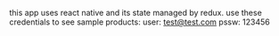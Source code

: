 this app uses react native and its state managed by redux.
use these credentials to see sample products:
user: test@test.com
pssw: 123456
